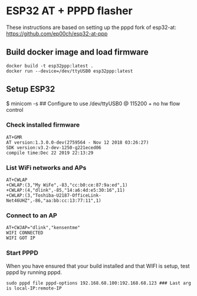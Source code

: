 # ESP32 AT + PPPD flasher

These instructions are based on setting up the pppd fork of esp32-at: https://github.com/ep00ch/esp32-at-ppp

## Build docker image and load firmware

    docker build -t esp32ppp:latest .
    docker run --device=/dev/ttyUSB0 esp32ppp:latest

## Setup ESP32

$ minicom -s ## Configure to use /dev/ttyUSB0 @ 115200 + no hw flow control 

### Check installed firmware 

    AT+GMR
    AT version:1.3.0.0-dev(2759564 - Nov 12 2018 03:26:27)
    SDK version:v3.2-dev-1250-g221eced06
    compile time:Dec 22 2019 22:13:29

### List WiFi networks and APs

    AT+CWLAP
	+CWLAP:(3,"My WiFe",-83,"cc:b0:ce:87:9a:ed",1)
    +CWLAP:(4,"dlink",-85,"14:a6:4d:e5:30:16",11)
    +CWLAP:(3,"Toshiba-U2187-OfficeLink-Net46UHZ",-86,"aa:bb:cc:13:77:11",1)

### Connect to an AP

    AT+CWJAP="dlink","kensentme"
	WIFI CONNECTED
	WIFI GOT IP

### Start PPPD

When you have ensured that your build installed and that WIFI is setup, test pppd by running pppd.

    sudo pppd file pppd-options 192.168.68.100:192.168.68.123 ### Last arg is local-IP:remote-IP



